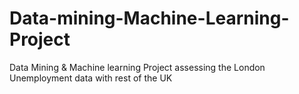# Data-mining-Machine-Learning-Project
Data Mining &amp; Machine learning Project assessing the London Unemployment data with rest of the UK
